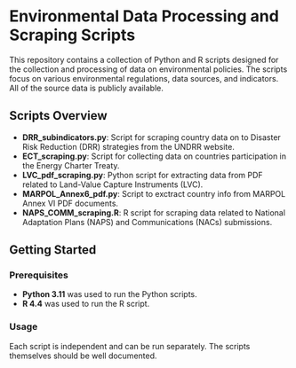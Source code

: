 # Environmental Data Processing and Scraping Scripts

This repository contains a collection of Python and R scripts designed for the collection and processing of data on environmental policies. The scripts focus on various environmental regulations, data sources, and indicators.
All of the source data is publicly available.


## Scripts Overview

- **DRR_subindicators.py**: Script for scraping country data on to Disaster Risk Reduction (DRR) strategies from the UNDRR website.
- **ECT_scraping.py**: Script for collecting data on countries participation in the Energy Charter Treaty.
- **LVC_pdf_scraping.py**: Python script for extracting data from PDF related to Land-Value Capture Instruments (LVC).
- **MARPOL_Annex6_pdf.py**: Script to exctract country info from MARPOL Annex VI PDF documents.
- **NAPS_COMM_scraping.R**: R script for scraping data related to National Adaptation Plans (NAPS) and Communications (NACs) submissions.

## Getting Started

### Prerequisites

- **Python 3.11** was used to run the Python scripts.
- **R 4.4** was used to run the R script.


### Usage

Each script is independent and can be run separately. The scripts themselves should be well documented.

